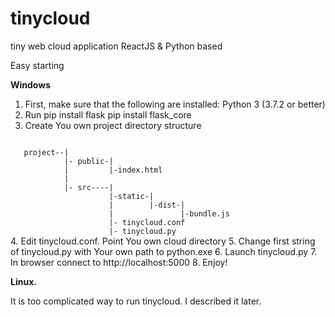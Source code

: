 # tinycloud
tiny web cloud application ReactJS &amp; Python based

Easy starting

<b>Windows</b>

1. First, make sure that the following are installed:
   Python 3 (3.7.2 or better)
2. Run 
   pip install flask
   pip install flask_core
3. Create You own project directory structure

<code>
   project--|
            |- public-|
            |         |-index.html
            |
            |- src----|
                      |-static-|
                      |        |-dist-|
                      |               |-bundle.js
                      |- tinycloud.conf
                      |- tinycloud.py
</code>
4. Edit tinycloud.conf. Point You own cloud directory
5. Change first string of tinycloud.py with Your own path to python.exe
6. Launch tinycloud.py
7. In browser connect to http://localhost:5000
8. Enjoy!

<b>Linux.</b>

It is too complicated way to run tinycloud. I described it later.
